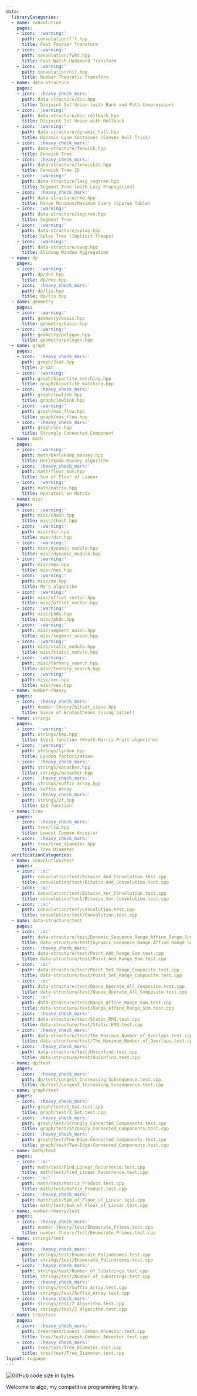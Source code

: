 ```yaml
---
data:
  libraryCategories:
  - name: convolution
    pages:
    - icon: ':warning:'
      path: convolution/fft.hpp
      title: Fast Fourier Transform
    - icon: ':warning:'
      path: convolution/fwht.hpp
      title: Fast Walsh-Hadamard Transform
    - icon: ':warning:'
      path: convolution/ntt.hpp
      title: Number Theoretic Transform
  - name: data-structure
    pages:
    - icon: ':heavy_check_mark:'
      path: data-structure/dsu.hpp
      title: Disjoint Set Union (with Rank and Path Compression)
    - icon: ':warning:'
      path: data-structure/dsu_rollback.hpp
      title: Disjoint Set Union with Rollback
    - icon: ':warning:'
      path: data-structure/dynamic_hull.hpp
      title: Dynamic Line Container (Convex Hull Trick)
    - icon: ':heavy_check_mark:'
      path: data-structure/fenwick.hpp
      title: Fenwick Tree
    - icon: ':heavy_check_mark:'
      path: data-structure/fenwick2d.hpp
      title: Fenwick Tree 2D
    - icon: ':warning:'
      path: data-structure/lazy_segtree.hpp
      title: Segment Tree (with Lazy Propagation)
    - icon: ':heavy_check_mark:'
      path: data-structure/rmq.hpp
      title: Range Minimum/Maximum Query (Sparse Table)
    - icon: ':warning:'
      path: data-structure/segtree.hpp
      title: Segment Tree
    - icon: ':warning:'
      path: data-structure/splay.hpp
      title: Splay Tree (Implicit Treaps)
    - icon: ':warning:'
      path: data-structure/swag.hpp
      title: Sliding Window Aggregation
  - name: dp
    pages:
    - icon: ':warning:'
      path: dp/dnc.hpp
      title: dp/dnc.hpp
    - icon: ':heavy_check_mark:'
      path: dp/lis.hpp
      title: dp/lis.hpp
  - name: geometry
    pages:
    - icon: ':warning:'
      path: geometry/basic.hpp
      title: geometry/basic.hpp
    - icon: ':warning:'
      path: geometry/polygon.hpp
      title: geometry/polygon.hpp
  - name: graph
    pages:
    - icon: ':heavy_check_mark:'
      path: graph/2sat.hpp
      title: 2-SAT
    - icon: ':warning:'
      path: graph/bipartite_matching.hpp
      title: graph/bipartite_matching.hpp
    - icon: ':heavy_check_mark:'
      path: graph/lowlink.hpp
      title: graph/lowlink.hpp
    - icon: ':warning:'
      path: graph/max_flow.hpp
      title: graph/max_flow.hpp
    - icon: ':heavy_check_mark:'
      path: graph/scc.hpp
      title: Strongly Connected Component
  - name: math
    pages:
    - icon: ':warning:'
      path: math/berlekamp_massey.hpp
      title: Berlekamp-Massey algorithm
    - icon: ':heavy_check_mark:'
      path: math/floor_sum.hpp
      title: Sum of Floor of Linear
    - icon: ':warning:'
      path: math/matrix.hpp
      title: Operators on Matrix
  - name: misc
    pages:
    - icon: ':warning:'
      path: misc/chash.hpp
      title: misc/chash.hpp
    - icon: ':warning:'
      path: misc/dir.hpp
      title: misc/dir.hpp
    - icon: ':warning:'
      path: misc/dynamic_modulo.hpp
      title: misc/dynamic_modulo.hpp
    - icon: ':warning:'
      path: misc/mex.hpp
      title: misc/mex.hpp
    - icon: ':warning:'
      path: misc/mo.hpp
      title: Mo's algorithm
    - icon: ':warning:'
      path: misc/offset_vector.hpp
      title: misc/offset_vector.hpp
    - icon: ':warning:'
      path: misc/pbds.hpp
      title: misc/pbds.hpp
    - icon: ':warning:'
      path: misc/segment_union.hpp
      title: misc/segment_union.hpp
    - icon: ':warning:'
      path: misc/static_modulo.hpp
      title: misc/static_modulo.hpp
    - icon: ':warning:'
      path: misc/ternary_search.hpp
      title: misc/ternary_search.hpp
    - icon: ':warning:'
      path: misc/vec.hpp
      title: misc/vec.hpp
  - name: number-theory
    pages:
    - icon: ':heavy_check_mark:'
      path: number-theory/bitset_sieve.hpp
      title: Sieve of Eratosthenes (using bitset)
  - name: strings
    pages:
    - icon: ':warning:'
      path: strings/kmp.hpp
      title: $\pi$ function (Knuth-Morris-Pratt algorithm)
    - icon: ':warning:'
      path: strings/lyndon.hpp
      title: Lyndon factorization
    - icon: ':heavy_check_mark:'
      path: strings/manacher.hpp
      title: strings/manacher.hpp
    - icon: ':heavy_check_mark:'
      path: strings/suffix_array.hpp
      title: Suffix Array
    - icon: ':heavy_check_mark:'
      path: strings/zf.hpp
      title: $z$ function
  - name: tree
    pages:
    - icon: ':heavy_check_mark:'
      path: tree/lca.hpp
      title: Lowest Common Ancestor
    - icon: ':heavy_check_mark:'
      path: tree/tree_diameter.hpp
      title: Tree Diameter
  verificationCategories:
  - name: convolution/test
    pages:
    - icon: ':x:'
      path: convolution/test/Bitwise_And_Convolution.test.cpp
      title: convolution/test/Bitwise_And_Convolution.test.cpp
    - icon: ':x:'
      path: convolution/test/Bitwise_Xor_Convolution.test.cpp
      title: convolution/test/Bitwise_Xor_Convolution.test.cpp
    - icon: ':x:'
      path: convolution/test/Convolution.test.cpp
      title: convolution/test/Convolution.test.cpp
  - name: data-structure/test
    pages:
    - icon: ':x:'
      path: data-structure/test/Dynamic_Sequence_Range_Affine_Range_Sum.test.cpp
      title: data-structure/test/Dynamic_Sequence_Range_Affine_Range_Sum.test.cpp
    - icon: ':heavy_check_mark:'
      path: data-structure/test/Point_Add_Range_Sum.test.cpp
      title: data-structure/test/Point_Add_Range_Sum.test.cpp
    - icon: ':x:'
      path: data-structure/test/Point_Set_Range_Composite.test.cpp
      title: data-structure/test/Point_Set_Range_Composite.test.cpp
    - icon: ':x:'
      path: data-structure/test/Queue_Operate_All_Composite.test.cpp
      title: data-structure/test/Queue_Operate_All_Composite.test.cpp
    - icon: ':x:'
      path: data-structure/test/Range_Affine_Range_Sum.test.cpp
      title: data-structure/test/Range_Affine_Range_Sum.test.cpp
    - icon: ':heavy_check_mark:'
      path: data-structure/test/Static_RMQ.test.cpp
      title: data-structure/test/Static_RMQ.test.cpp
    - icon: ':heavy_check_mark:'
      path: data-structure/test/The_Maximum_Number_of_Overlaps.test.cpp
      title: data-structure/test/The_Maximum_Number_of_Overlaps.test.cpp
    - icon: ':heavy_check_mark:'
      path: data-structure/test/Unionfind.test.cpp
      title: data-structure/test/Unionfind.test.cpp
  - name: dp/test
    pages:
    - icon: ':heavy_check_mark:'
      path: dp/test/Longest_Increasing_Subsequence.test.cpp
      title: dp/test/Longest_Increasing_Subsequence.test.cpp
  - name: graph/test
    pages:
    - icon: ':heavy_check_mark:'
      path: graph/test/2_Sat.test.cpp
      title: graph/test/2_Sat.test.cpp
    - icon: ':heavy_check_mark:'
      path: graph/test/Strongly_Connected_Components.test.cpp
      title: graph/test/Strongly_Connected_Components.test.cpp
    - icon: ':heavy_check_mark:'
      path: graph/test/Two-Edge-Connected_Components.test.cpp
      title: graph/test/Two-Edge-Connected_Components.test.cpp
  - name: math/test
    pages:
    - icon: ':x:'
      path: math/test/Find_Linear_Recurrence.test.cpp
      title: math/test/Find_Linear_Recurrence.test.cpp
    - icon: ':x:'
      path: math/test/Matrix_Product.test.cpp
      title: math/test/Matrix_Product.test.cpp
    - icon: ':heavy_check_mark:'
      path: math/test/Sum_of_Floor_of_Linear.test.cpp
      title: math/test/Sum_of_Floor_of_Linear.test.cpp
  - name: number-theory/test
    pages:
    - icon: ':heavy_check_mark:'
      path: number-theory/test/Enumerate_Primes.test.cpp
      title: number-theory/test/Enumerate_Primes.test.cpp
  - name: strings/test
    pages:
    - icon: ':heavy_check_mark:'
      path: strings/test/Enumerate_Palindromes.test.cpp
      title: strings/test/Enumerate_Palindromes.test.cpp
    - icon: ':heavy_check_mark:'
      path: strings/test/Number_of_Substrings.test.cpp
      title: strings/test/Number_of_Substrings.test.cpp
    - icon: ':heavy_check_mark:'
      path: strings/test/Suffix_Array.test.cpp
      title: strings/test/Suffix_Array.test.cpp
    - icon: ':heavy_check_mark:'
      path: strings/test/Z_Algorithm.test.cpp
      title: strings/test/Z_Algorithm.test.cpp
  - name: tree/test
    pages:
    - icon: ':heavy_check_mark:'
      path: tree/test/Lowest_Common_Ancestor.test.cpp
      title: tree/test/Lowest_Common_Ancestor.test.cpp
    - icon: ':heavy_check_mark:'
      path: tree/test/Tree_Diameter.test.cpp
      title: tree/test/Tree_Diameter.test.cpp
layout: toppage
---
```

![GitHub code size in bytes](https://img.shields.io/github/languages/code-size/dnx04/algo?style=flat-square)

Welcome to algo, my competitive programming library.

